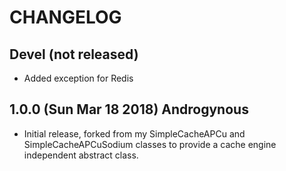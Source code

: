 CHANGELOG
=========

Devel (not released)
--------------------

* Added exception for Redis

1.0.0 (Sun Mar 18 2018) Androgynous
-----------------------------------

* Initial release, forked from my SimpleCacheAPCu and SimpleCacheAPCuSodium
classes to provide a cache engine independent abstract class.
